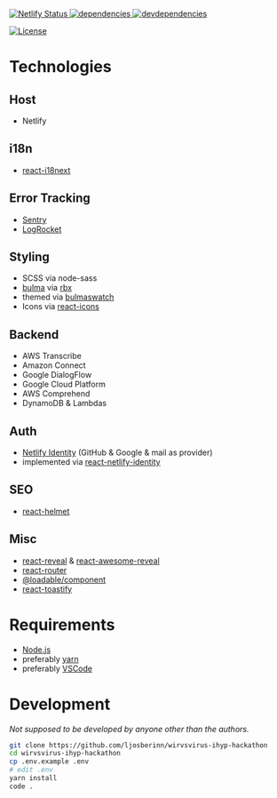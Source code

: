 [![Netlify Status][netlify-image] ][netlify-url]
[![dependencies][dependencies-image] ][dependencies-url]
[![devdependencies][devdependencies-image] ][devdependencies-url]

[dependencies-image]: https://david-dm.org/ljosberinn/wirvsvirus-ihyp-hackathon.png
[dependencies-url]: https://david-dm.org/ljosberinn/wirvsvirus-ihyp-hackathon
[devdependencies-image]: https://david-dm.org/ljosberinn/wirvsvirus-ihyp-hackathon/dev-status.png
[devdependencies-url]: https://david-dm.org/ljosberinn/wirvsvirus-ihyp-hackathon#info=devDependencies
[netlify-image]: https://api.netlify.com/api/v1/badges/b0f26055-bf1d-4448-b31d-ac8a9869fd04/deploy-status
[netlify-url]: https://app.netlify.com/sites/wirvsvirus-ihyp-hackathon/deploys
[license-badge]: https://img.shields.io/github/license/ljosberinn/wirvsvirus-ihyp-hackathon

[![License][license-badge]][license-badge]

# Technologies

## Host

- Netlify

## i18n

- [react-i18next](https://github.com/i18next/react-i18next)

## Error Tracking

- [Sentry](https://sentry.io/)
- [LogRocket](https://logrocket.com/)

## Styling

- SCSS via node-sass
- [bulma](https://bulma.io/) via [rbx](https://github.com/dfee/rbx)
- themed via [bulmaswatch](https://github.com/jenil/bulmaswatch)
- Icons via [react-icons](https://github.com/react-icons/react-icons)

## Backend

- AWS Transcribe
- Amazon Connect
- Google DialogFlow
- Google Cloud Platform
- AWS Comprehend
- DynamoDB & Lambdas

## Auth

- [Netlify Identity](https://docs.netlify.com/visitor-access/identity/) (GitHub & Google & mail as provider)
- implemented via [react-netlify-identity](https://github.com/sw-yx/react-netlify-identity)

## SEO

- [react-helmet](https://github.com/nfl/react-helmet)

## Misc

- [react-reveal](https://www.react-reveal.com/docs/) & [react-awesome-reveal](https://github.com/dennismorello/react-awesome-reveal)
- [react-router](https://reacttraining.com/react-router/web/guides/quick-start)
- [@loadable/component](https://github.com/gregberge/loadable-components)
- [react-toastify](https://github.com/fkhadra/react-toastify)

# Requirements

- [Node.js](https://nodejs.org/en/)
- preferably [yarn](https://yarnpkg.com/en/)
- preferably [VSCode](https://code.visualstudio.com/insiders/)

# Development

_Not supposed to be developed by anyone other than the authors._

```bash
git clone https://github.com/ljosberinn/wirvsvirus-ihyp-hackathon
cd wirvsvirus-ihyp-hackathon
cp .env.example .env
# edit .env
yarn install
code .
```
